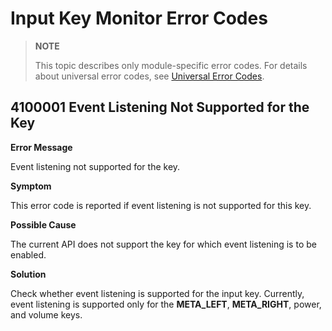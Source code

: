 # Input Key Monitor Error Codes

> **NOTE**
>
> This topic describes only module-specific error codes. For details about universal error codes, see [Universal Error Codes](../errorcode-universal.md).

## 4100001 Event Listening Not Supported for the Key

**Error Message**

Event listening not supported for the key.

**Symptom**

This error code is reported if event listening is not supported for this key.

**Possible Cause**

The current API does not support the key for which event listening is to be enabled.

**Solution**

Check whether event listening is supported for the input key. Currently, event listening is supported only for the **META_LEFT**, **META_RIGHT**, power, and volume keys.
